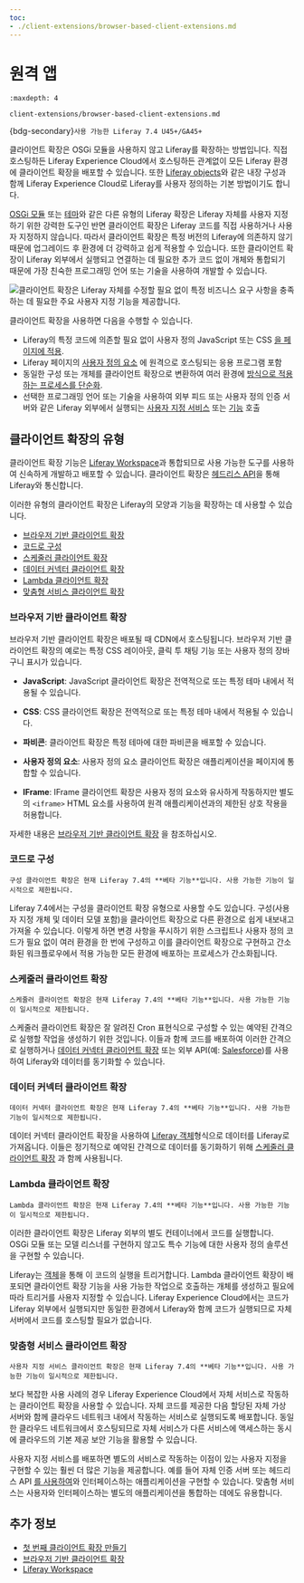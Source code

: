 ```yaml
---
toc:
- ./client-extensions/browser-based-client-extensions.md
---
```

# 원격 앱

```{toctree}
:maxdepth: 4

client-extensions/browser-based-client-extensions.md
```

{bdg-secondary}`사용 가능한 Liferay 7.4 U45+/GA45+`

클라이언트 확장은 OSGi 모듈을 사용하지 않고 Liferay를 확장하는 방법입니다. 직접 호스팅하든 Liferay Experience Cloud에서 호스팅하든 관계없이 모든 Liferay 환경에 클라이언트 확장을 배포할 수 있습니다. 또한 [Liferay objects](./objects.md)와 같은 내장 구성과 함께 Liferay Experience Cloud로 Liferay를 사용자 정의하는 기본 방법이기도 합니다.

[OSGi 모듈](../liferay-internals/fundamentals/module-projects.md) 또는 [테마](../site-building/site-appearance/themes/introduction-to-themes.md)와 같은 다른 유형의 Liferay 확장은 Liferay 자체를 사용자 지정하기 위한 강력한 도구인 반면 클라이언트 확장은 Liferay 코드를 직접 사용하거나 사용자 지정하지 않습니다. 따라서 클라이언트 확장은 특정 버전의 Liferay에 의존하지 않기 때문에 업그레이드 후 환경에 더 강력하고 쉽게 적용할 수 있습니다. 또한 클라이언트 확장이 Liferay 외부에서 실행되고 연결하는 데 필요한 추가 코드 없이 개체와 통합되기 때문에 가장 친숙한 프로그래밍 언어 또는 기술을 사용하여 개발할 수 있습니다.

![클라이언트 확장은 Liferay 자체를 수정할 필요 없이 특정 비즈니스 요구 사항을 충족하는 데 필요한 주요 사용자 지정 기능을 제공합니다.](./client-extensions/images/01.png)

클라이언트 확장을 사용하면 다음을 수행할 수 있습니다.

* Liferay의 특정 코드에 의존할 필요 없이 사용자 정의 JavaScript 또는 CSS [을 페이지에 적용](#browser-based-client-extensions).
* Liferay 페이지의 [사용자 정의 요소](./client-extensions/browser-based-client-extensions/understanding-custom-element-and-iframe-client-extensions.md) 에 원격으로 호스팅되는 응용 프로그램 포함
* 동일한 구성 또는 개체를 클라이언트 확장으로 변환하여 여러 환경에 [방식으로 적용하는 프로세스를 단순화](#configuration-as-code).
* 선택한 프로그래밍 언어 또는 기술을 사용하여 외부 피드 또는 사용자 정의 인증 서버와 같은 Liferay 외부에서 실행되는 [사용자 지정 서비스](#custom-service-client-extensions) 또는 [기능](#lambda-client-extensions) 호출

## 클라이언트 확장의 유형

클라이언트 확장 기능은 [Liferay Workspace](./tooling/liferay-workspace/what-is-liferay-workspace.md)과 통합되므로 사용 가능한 도구를 사용하여 신속하게 개발하고 배포할 수 있습니다. 클라이언트 확장은 [헤드리스 API](../headless-delivery/using-liferay-as-a-headless-platform.md)을 통해 Liferay와 통신합니다.

이러한 유형의 클라이언트 확장은 Liferay의 모양과 기능을 확장하는 데 사용할 수 있습니다.

* [브라우저 기반 클라이언트 확장](#browser-based-client-extensions)
* [코드로 구성](#configuration-as-code)
* [스케줄러 클라이언트 확장](#scheduler-client-extensions)
* [데이터 커넥터 클라이언트 확장](#data-connector-client-extensions)
* [Lambda 클라이언트 확장](#lambda-client-extensions)
* [맞춤형 서비스 클라이언트 확장](#custom-service-client-extensions)

### 브라우저 기반 클라이언트 확장

브라우저 기반 클라이언트 확장은 배포될 때 CDN에서 호스팅됩니다. 브라우저 기반 클라이언트 확장의 예로는 특정 CSS 레이아웃, 클릭 투 채팅 기능 또는 사용자 정의 장바구니 표시가 있습니다.

* **JavaScript**: JavaScript 클라이언트 확장은 전역적으로 또는 특정 테마 내에서 적용될 수 있습니다.

* **CSS**: CSS 클라이언트 확장은 전역적으로 또는 특정 테마 내에서 적용될 수 있습니다.

* **파비콘**: 클라이언트 확장은 특정 테마에 대한 파비콘을 배포할 수 있습니다.

* **사용자 정의 요소**: 사용자 정의 요소 클라이언트 확장은 애플리케이션을 페이지에 통합할 수 있습니다.

* **IFrame**: IFrame 클라이언트 확장은 사용자 정의 요소와 유사하게 작동하지만 별도의 `<iframe>` HTML 요소를 사용하여 원격 애플리케이션과의 제한된 상호 작용을 허용합니다.

자세한 내용은 [브라우저 기반 클라이언트 확장](./client-extensions/browser-based-client-extensions.md) 을 참조하십시오.

### 코드로 구성

```{warning}
구성 클라이언트 확장은 현재 Liferay 7.4의 **베타 기능**입니다. 사용 가능한 기능이 일시적으로 제한됩니다.
```

Liferay 7.4에서는 구성을 클라이언트 확장 유형으로 사용할 수도 있습니다. 구성(사용자 지정 개체 및 데이터 모델 포함)을 클라이언트 확장으로 다른 환경으로 쉽게 내보내고 가져올 수 있습니다. 이렇게 하면 변경 사항을 푸시하기 위한 스크립트나 사용자 정의 코드가 필요 없이 여러 환경을 한 번에 구성하고 이를 클라이언트 확장으로 구현하고 간소화된 워크플로우에서 적용 가능한 모든 환경에 배포하는 프로세스가 간소화됩니다.

### 스케줄러 클라이언트 확장

```{warning}
스케줄러 클라이언트 확장은 현재 Liferay 7.4의 **베타 기능**입니다. 사용 가능한 기능이 일시적으로 제한됩니다.
```

스케줄러 클라이언트 확장은 잘 알려진 Cron 표현식으로 구성할 수 있는 예약된 간격으로 실행할 작업을 생성하기 위한 것입니다. 이들과 함께 코드를 배포하여 이러한 간격으로 실행하거나 [데이터 커넥터 클라이언트 확장](#data-connector-client-extensions) 또는 외부 API(예: [Salesforce](https://www.salesforce.com))를 사용하여 Liferay와 데이터를 동기화할 수 있습니다.

### 데이터 커넥터 클라이언트 확장

```{warning}
데이터 커넥터 클라이언트 확장은 현재 Liferay 7.4의 **베타 기능**입니다. 사용 가능한 기능이 일시적으로 제한됩니다.
```

데이터 커넥터 클라이언트 확장을 사용하여 [Liferay 객체](./objects.md)형식으로 데이터를 Liferay로 가져옵니다. 이들은 정기적으로 예약된 간격으로 데이터를 동기화하기 위해 [스케줄러 클라이언트 확장](#scheduler-client-extensions) 과 함께 사용됩니다.

### Lambda 클라이언트 확장

```{warning}
Lambda 클라이언트 확장은 현재 Liferay 7.4의 **베타 기능**입니다. 사용 가능한 기능이 일시적으로 제한됩니다.
```

이러한 클라이언트 확장은 Liferay 외부의 별도 컨테이너에서 코드를 실행합니다. OSGi 모듈 또는 모델 리스너를 구현하지 않고도 특수 기능에 대한 사용자 정의 솔루션을 구현할 수 있습니다.

Liferay는 [객체](./objects.md)을 통해 이 코드의 실행을 트리거합니다. Lambda 클라이언트 확장이 배포되면 클라이언트 확장 기능을 사용 가능한 작업으로 호출하는 개체를 생성하고 필요에 따라 트리거를 사용자 지정할 수 있습니다. Liferay Experience Cloud에서는 코드가 Liferay 외부에서 실행되지만 동일한 환경에서 Liferay와 함께 코드가 실행되므로 자체 서버에서 코드를 호스팅할 필요가 없습니다.

### 맞춤형 서비스 클라이언트 확장

```{warning}
사용자 지정 서비스 클라이언트 확장은 현재 Liferay 7.4의 **베타 기능**입니다. 사용 가능한 기능이 일시적으로 제한됩니다.
```

보다 복잡한 사용 사례의 경우 Liferay Experience Cloud에서 자체 서비스로 작동하는 클라이언트 확장을 사용할 수 있습니다. 자체 코드를 제공한 다음 할당된 자체 가상 서버와 함께 클라우드 네트워크 내에서 작동하는 서비스로 실행되도록 배포합니다. 동일한 클라우드 네트워크에서 호스팅되므로 자체 서비스가 다른 서비스에 액세스하는 동시에 클라우드의 기본 제공 보안 기능을 활용할 수 있습니다.

사용자 지정 서비스를 배포하면 별도의 서비스로 작동하는 이점이 있는 사용자 지정을 구현할 수 있는 훨씬 더 많은 기능을 제공합니다. 예를 들어 자체 인증 서버 또는 헤드리스 API [를 사용하여](../headless-delivery/using-liferay-as-a-headless-platform.md)와 인터페이스하는 애플리케이션을 구현할 수 있습니다. 맞춤형 서비스는 사용자와 인터페이스하는 별도의 애플리케이션을 통합하는 데에도 유용합니다.

## 추가 정보

* [첫 번째 클라이언트 확장 만들기](./client-extensions/browser-based-client-extensions/tutorials/creating-your-first-javascript-client-extension.md)
* [브라우저 기반 클라이언트 확장](./client-extensions/browser-based-client-extensions.md)
* [Liferay Workspace](./tooling/liferay-workspace/what-is-liferay-workspace.md)

